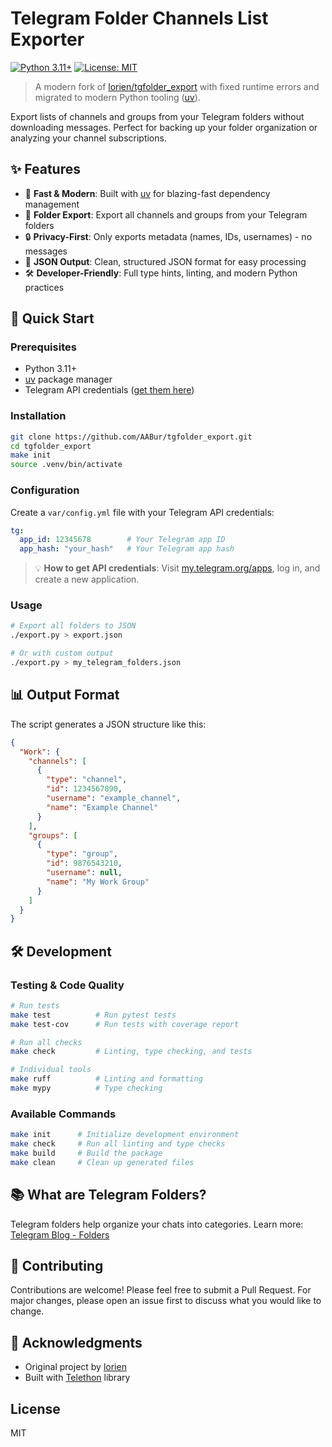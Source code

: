 # Telegram Folder Channels List Exporter

[![Python 3.11+](https://img.shields.io/badge/python-3.11+-blue.svg)](https://www.python.org/downloads/)
[![License: MIT](https://img.shields.io/badge/License-MIT-yellow.svg)](https://opensource.org/licenses/MIT)

> A modern fork of [lorien/tgfolder_export](https://github.com/lorien/tgfolder_export) with fixed runtime errors and migrated to modern Python tooling ([uv](https://docs.astral.sh/uv/)).

Export lists of channels and groups from your Telegram folders without downloading messages. Perfect for backing up your folder organization or analyzing your channel subscriptions.

## ✨ Features

- 🚀 **Fast & Modern**: Built with [uv](https://docs.astral.sh/uv/) for blazing-fast dependency management
- 📁 **Folder Export**: Export all channels and groups from your Telegram folders
- 🔒 **Privacy-First**: Only exports metadata (names, IDs, usernames) - no messages
- 📄 **JSON Output**: Clean, structured JSON format for easy processing
- 🛠️ **Developer-Friendly**: Full type hints, linting, and modern Python practices

## 🚀 Quick Start

### Prerequisites

- Python 3.11+
- [uv](https://docs.astral.sh/uv/getting-started/installation/) package manager
- Telegram API credentials ([get them here](https://my.telegram.org/apps))

### Installation

```bash
git clone https://github.com/AABur/tgfolder_export.git
cd tgfolder_export
make init
source .venv/bin/activate
```

### Configuration

Create a `var/config.yml` file with your Telegram API credentials:

```yaml
tg:
  app_id: 12345678        # Your Telegram app ID
  app_hash: "your_hash"   # Your Telegram app hash
```

> 💡 **How to get API credentials**: Visit [my.telegram.org/apps](https://my.telegram.org/apps), log in, and create a new application.

### Usage

```bash
# Export all folders to JSON
./export.py > export.json

# Or with custom output
./export.py > my_telegram_folders.json
```

## 📊 Output Format

The script generates a JSON structure like this:

```json
{
  "Work": {
    "channels": [
      {
        "type": "channel",
        "id": 1234567890,
        "username": "example_channel",
        "name": "Example Channel"
      }
    ],
    "groups": [
      {
        "type": "group",
        "id": 9876543210,
        "username": null,
        "name": "My Work Group"
      }
    ]
  }
}
```

## 🛠️ Development

### Testing & Code Quality

```bash
# Run tests
make test          # Run pytest tests
make test-cov      # Run tests with coverage report

# Run all checks
make check         # Linting, type checking, and tests

# Individual tools
make ruff          # Linting and formatting
make mypy          # Type checking
```

### Available Commands

```bash
make init      # Initialize development environment
make check     # Run all linting and type checks
make build     # Build the package
make clean     # Clean up generated files
```

## 📚 What are Telegram Folders?

Telegram folders help organize your chats into categories. Learn more: [Telegram Blog - Folders](https://telegram.org/blog/folders)

## 🤝 Contributing

Contributions are welcome! Please feel free to submit a Pull Request. For major changes, please open an issue first to discuss what you would like to change.

## 🙏 Acknowledgments

- Original project by [lorien](https://github.com/lorien/tgfolder_export)
- Built with [Telethon](https://github.com/LonamiWebs/Telethon) library

## License

MIT
